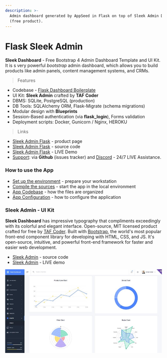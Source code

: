```yaml
---
description: >-
  Admin dashboard generated by AppSeed in Flask on top of Sleek Admin Dashboard
  (free product).
---
```


# Flask Sleek Admin

**Sleek Dashboard** - Free Bootstrap 4 Admin Dashboard Template and UI Kit. It is s very powerful _bootstrap_ admin dashboard, which allows you to build products like admin panels, content management systems, and CRMs. 

> Features

* Codebase - [Flask Dashboard Boilerplate](../../boilerplate-code/flask-dashboard.md)
* UI Kit: **Sleek Admin** crafted by **TAF Coder**
* DBMS: SQLite, PostgreSQL \(production\)
* DB Tools: SQLAlchemy ORM, Flask-Migrate \(schema migrations\)
* Modular design with **Blueprints**
* Session-Based authentication \(via **flask\_login**\), Forms validation
* Deployment scripts: Docker, Gunicorn / Nginx, HEROKU 

> Links

* [Sleek Admin Flask](https://appseed.us/admin-dashboards/flask-dashboard-sleek) - product page
* [Sleek Admin Flask](https://github.com/app-generator/flask-dashboard-sleek) - source code 
* [Sleek Admin Flask](https://flask-dashboard-sleek.appseed.us/) - LIVE Demo
* [Support](https://appseed.us/support):  via **Github** \(issues tracker\) and [Discord](https://discord.gg/fZC6hup) - 24/7 LIVE Assistance. 



### How to use the App

* [Set up the environment](../../boilerplate-code/flask-dashboard.md#environment) - prepare your workstation
* [Compile the sources](../../boilerplate-code/flask-dashboard.md#build-the-app-1) - start the app in the local environment
* [App Codebase](../../boilerplate-code/flask-dashboard.md#app-codebase) - how the files are organized
* [App Configuration](../../boilerplate-code/flask-dashboard.md#app-configuration) - how to configure the application



### Sleek Admin - UI Kit

**Sleek Dashboard** has impressive typography that compliments exceedingly with its colorful and elegant interface. Open-source, MIT licensed product crafted for free by [TAF Coder](https://www.iamabdus.com/). Built with  [Bootstrap](https://getbootstrap.com/), the world's most popular front-end component library for developing with HTML, CSS, and JS. It's open-source, intuitive, and powerful front-end framework for faster and easier web development.

* [Sleek Admin](https://github.com/tafcoder/sleek-dashboard) - source code 
* [Sleek Admin](https://sleek.tafcoder.com/) - LIVE demo 

![Sleek Admin - Open-source Dashboard.](../../.gitbook/assets/sleek-dashboard-bootstrap.jpg)

